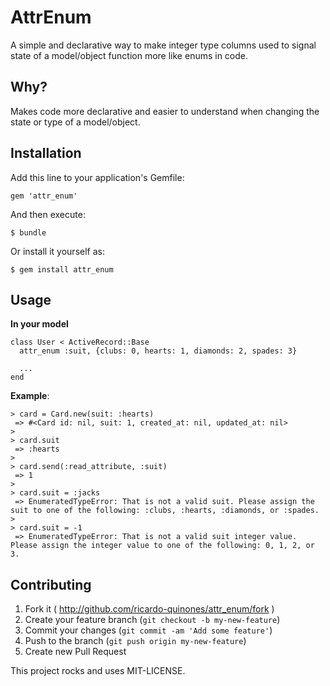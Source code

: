 # AttrEnum

A simple and declarative way to make integer type columns used to signal state of a model/object function more like enums in code.

## Why?

Makes code more declarative and easier to understand when changing the state or type of a model/object.

## Installation

Add this line to your application's Gemfile:

    gem 'attr_enum'

And then execute:

    $ bundle

Or install it yourself as:

    $ gem install attr_enum

## Usage

**In your model**

    class User < ActiveRecord::Base
      attr_enum :suit, {clubs: 0, hearts: 1, diamonds: 2, spades: 3}

      ...
    end

**Example**:

    > card = Card.new(suit: :hearts)
     => #<Card id: nil, suit: 1, created_at: nil, updated_at: nil>
    >
    > card.suit
     => :hearts
    >
    > card.send(:read_attribute, :suit)
     => 1
    >
    > card.suit = :jacks
     => EnumeratedTypeError: That is not a valid suit. Please assign the suit to one of the following: :clubs, :hearts, :diamonds, or :spades.
    >
    > card.suit = -1
     => EnumeratedTypeError: That is not a valid suit integer value. Please assign the integer value to one of the following: 0, 1, 2, or 3.


## Contributing

1. Fork it ( http://github.com/ricardo-quinones/attr_enum/fork )
2. Create your feature branch (`git checkout -b my-new-feature`)
3. Commit your changes (`git commit -am 'Add some feature'`)
4. Push to the branch (`git push origin my-new-feature`)
5. Create new Pull Request

This project rocks and uses MIT-LICENSE.